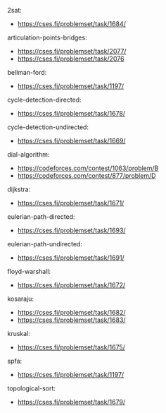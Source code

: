 2sat:
- https://cses.fi/problemset/task/1684/

articulation-points-bridges:
- https://cses.fi/problemset/task/2077/
- https://cses.fi/problemset/task/2076

bellman-ford:
- https://cses.fi/problemset/task/1197/

cycle-detection-directed:
- https://cses.fi/problemset/task/1678/

cycle-detection-undirected:
- https://cses.fi/problemset/task/1669/

dial-algorithm:
- https://codeforces.com/contest/1063/problem/B
- https://codeforces.com/contest/877/problem/D

dijkstra:
- https://cses.fi/problemset/task/1671/

eulerian-path-directed:
- https://cses.fi/problemset/task/1693/

eulerian-path-undirected:
- https://cses.fi/problemset/task/1691/

floyd-warshall:
- https://cses.fi/problemset/task/1672/

kosaraju:
- https://cses.fi/problemset/task/1682/
- https://cses.fi/problemset/task/1683/

kruskal:
- https://cses.fi/problemset/task/1675/

spfa:
- https://cses.fi/problemset/task/1197/

topological-sort:
- https://cses.fi/problemset/task/1679/